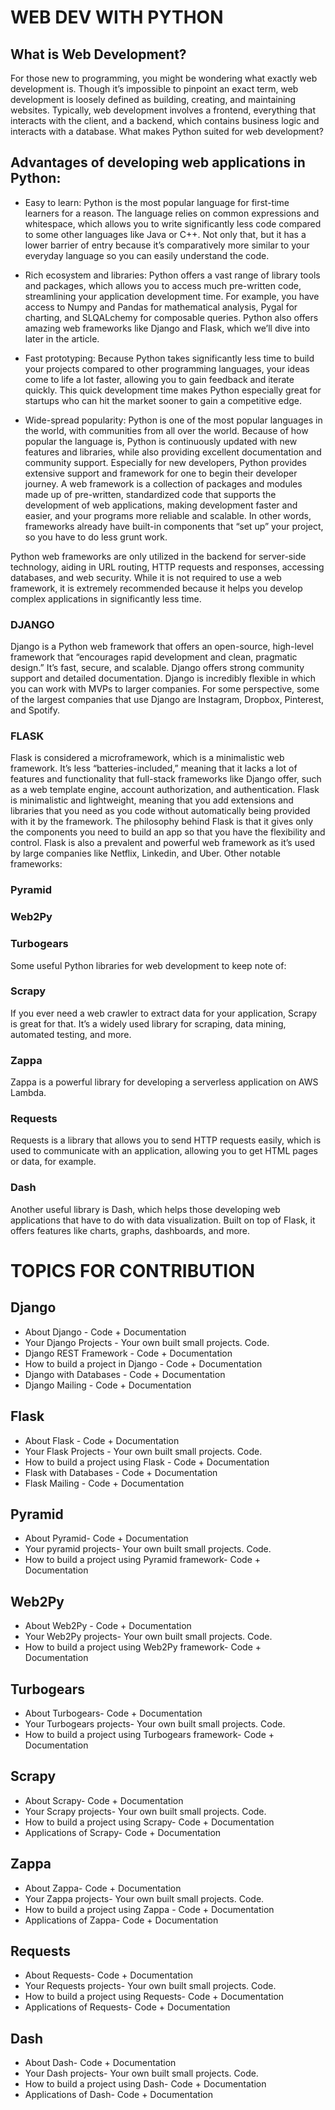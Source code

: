 # WEB DEV WITH PYTHON

## What is Web Development?

For those new to programming, you might be wondering what exactly web development is. Though it’s impossible to pinpoint an exact term, web development is loosely defined as building, creating, and maintaining websites. Typically, web development involves a frontend, everything that interacts with the client, and a backend, which contains business logic and interacts with a database.
What makes Python suited for web development?

## Advantages of developing web applications in Python:

- Easy to learn: Python is the most popular language for first-time learners for a reason. The language relies on common expressions and whitespace, which allows you to write significantly less code compared to some other languages like Java or C++. Not only that, but it has a lower barrier of entry because it’s comparatively more similar to your everyday language so you can easily understand the code.

- Rich ecosystem and libraries: Python offers a vast range of library tools and packages, which allows you to access much pre-written code, streamlining your application development time. For example, you have access to Numpy and Pandas for mathematical analysis, Pygal for charting, and SLQALchemy for composable queries. Python also offers amazing web frameworks like Django and Flask, which we’ll dive into later in the article.

- Fast prototyping: Because Python takes significantly less time to build your projects compared to other programming languages, your ideas come to life a lot faster, allowing you to gain feedback and iterate quickly. This quick development time makes Python especially great for startups who can hit the market sooner to gain a competitive edge.

- Wide-spread popularity: Python is one of the most popular languages in the world, with communities from all over the world. Because of how popular the language is, Python is continuously updated with new features and libraries, while also providing excellent documentation and community support. Especially for new developers, Python provides extensive support and framework for one to begin their developer journey.
A web framework is a collection of packages and modules made up of pre-written, standardized code that supports the development of web applications, making development faster and easier, and your programs more reliable and scalable. In other words, frameworks already have built-in components that “set up” your project, so you have to do less grunt work.

Python web frameworks are only utilized in the backend for server-side technology, aiding in URL routing, HTTP requests and responses, accessing databases, and web security. While it is not required to use a web framework, it is extremely recommended because it helps you develop complex applications in significantly less time.

### DJANGO

Django is a Python web framework that offers an open-source, high-level framework that “encourages rapid development and clean, pragmatic design.” It’s fast, secure, and scalable. Django offers strong community support and detailed documentation. Django is incredibly flexible in which you can work with MVPs to larger companies. For some perspective, some of the largest companies that use Django are Instagram, Dropbox, Pinterest, and Spotify.

### FLASK

Flask is considered a microframework, which is a minimalistic web framework. It’s less “batteries-included,” meaning that it lacks a lot of features and functionality that full-stack frameworks like Django offer, such as a web template engine, account authorization, and authentication. Flask is minimalistic and lightweight, meaning that you add extensions and libraries that you need as you code without automatically being provided with it by the framework. The philosophy behind Flask is that it gives only the components you need to build an app so that you have the flexibility and control. Flask is also a prevalent and powerful web framework as it’s used by large companies like Netflix, Linkedin, and Uber.
Other notable frameworks:

### Pyramid
### Web2Py
### Turbogears

Some useful Python libraries for web development to keep note of:

### Scrapy
If you ever need a web crawler to extract data for your application, Scrapy is great for that. It’s a widely used library for scraping, data mining, automated testing, and more.

### Zappa
Zappa is a powerful library for developing a serverless application on AWS Lambda.

### Requests
Requests is a library that allows you to send HTTP requests easily, which is used to communicate with an application, allowing you to get HTML pages or data, for example.

### Dash
Another useful library is Dash, which helps those developing web applications that have to do with data visualization. Built on top of Flask, it offers features like charts, graphs, dashboards, and more.


# TOPICS FOR CONTRIBUTION

## Django 
- About Django - Code + Documentation
- Your Django Projects - Your own built small projects. Code.
- Django REST Framework  - Code + Documentation
- How to build a project in Django  - Code + Documentation
- Django with Databases  - Code + Documentation
- Django Mailing  - Code + Documentation

## Flask 
- About Flask  - Code + Documentation
- Your Flask Projects - Your own built small projects. Code.
- How to build a project using Flask  - Code + Documentation
- Flask with Databases - Code + Documentation
- Flask Mailing - Code + Documentation

## Pyramid
- About Pyramid- Code + Documentation
- Your pyramid projects- Your own built small projects. Code.
- How to build a project using Pyramid framework- Code + Documentation

## Web2Py
- About Web2Py - Code + Documentation
- Your Web2Py projects- Your own built small projects. Code.
- How to build a project using Web2Py framework- Code + Documentation

## Turbogears
- About Turbogears- Code + Documentation
- Your Turbogears projects- Your own built small projects. Code.
- How to build a project using Turbogears framework- Code + Documentation

## Scrapy
- About Scrapy- Code + Documentation
- Your Scrapy projects- Your own built small projects. Code.
- How to build a project using Scrapy- Code + Documentation
- Applications of Scrapy- Code + Documentation

## Zappa
- About Zappa- Code + Documentation
- Your Zappa projects- Your own built small projects. Code.
- How to build a project using Zappa - Code + Documentation
- Applications of Zappa- Code + Documentation

## Requests
- About Requests- Code + Documentation
- Your Requests projects- Your own built small projects. Code.
- How to build a project using Requests- Code + Documentation
- Applications of Requests- Code + Documentation

## Dash
- About Dash- Code + Documentation
- Your Dash projects- Your own built small projects. Code.
- How to build a project using Dash- Code + Documentation
- Applications of Dash- Code + Documentation